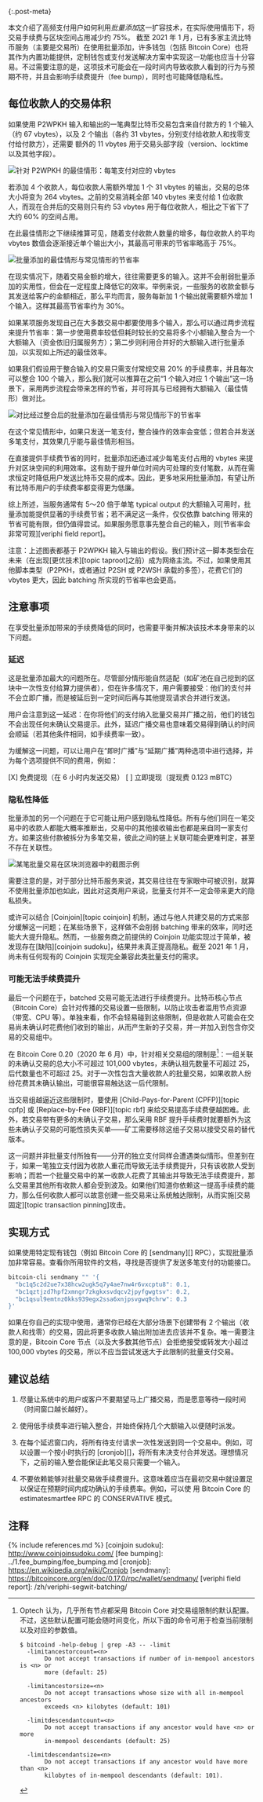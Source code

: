 {:.post-meta}

本文介绍了高频支付用户如何利用*批量添加*这一扩容技术，在实际使用情形下，将交易手续费与区块空间占用减少约 75%。
截至 2021 年 1 月，已有多家主流比特币服务（主要是交易所）在使用批量添加，许多钱包（包括 Bitcoin Core）也将其作为内置功能提供，定制钱包或支付发送解决方案中实现这一功能也应当十分容易。不过需要注意的是，这项技术可能会在一段时间内导致收款人看到的行为与预期不符，并且会影响手续费提升（fee bump），同时也可能降低隐私性。

## 每位收款人的交易体积

如果使用 P2WPKH 输入和输出的一笔典型比特币交易包含来自付款方的 1 个输入（约 67 vbytes），以及 2 个输出（各约 31 vbytes，分别支付给收款人和找零支付给付款方），还需要 额外的 11 vbytes 用于交易头部字段（version、locktime 以及其他字段）。

![针对 P2WPKH 的最佳情形：每笔支付对应的 vbytes](/img/posts/payment-batching/p2wpkh-batching-best-case.png)

若添加 4 个收款人，每位收款人需额外增加 1 个 31 vbytes 的输出，交易的总体大小将变为 264 vbytes。之前的交易消耗全部 140 vbytes 来支付给 1 位收款人，而现在合并后的交易则只有约 53 vbytes 用于每位收款人，相比之下省下了大约 60% 的空间占用。

在此最佳情形之下继续推算可见，随着支付收款人数量的增多，每位收款人的平均 vbytes 数值会逐渐接近单个输出大小，其最高可带来的节省率略高于 75%。

![批量添加的最佳情形与常见情形的节省率](/img/posts/payment-batching/p2wpkh-batching-cases-combined.png)

在现实情况下，随着交易金额的增大，往往需要更多的输入。这并不会削弱批量添加的实用性，但会在一定程度上降低它的效率。举例来说，一些服务的收款金额与其发送给客户的金额相近，那么平均而言，服务每新加 1 个输出就需要额外增加 1 个输入。这样其最高节省率约为 30%。

如果某项服务发现自己在大多数交易中都要使用多个输入，那么可以通过两步流程来提升节省率：第一步使用费率较低但耗时较长的交易将多个小额输入整合为一个大额输入（资金依旧归属服务方）；第二步则利用合并好的大额输入进行批量添加，以实现如上所述的最佳效率。

如果我们假设用于整合输入的交易只需支付常规交易 20% 的手续费率，并且每次可以整合 100 个输入，那么我们就可以推算在之前“1 个输入对应 1 个输出”这一场景下，采用两步流程会带来怎样的节省，并可将其与已经拥有大额输入（最佳情形）做对比。

![对比经过整合后的批量添加在最佳情形与常见情形下的节省率](/img/posts/payment-batching/p2wpkh-batching-after-consolidation.png)

在这个常见情形中，如果只发送一笔支付，整合操作的效率会变低；但若合并发送多笔支付，其效果几乎能与最佳情形相当。

在直接提供手续费节省的同时，批量添加还通过减少每笔支付占用的 vbytes 来提升对区块空间的利用效率。这有助于提升单位时间内可处理的支付笔数，从而在需求恒定时降低用户发送比特币交易的成本。因此，更多地采用批量添加，有望让所有比特币用户的手续费率都变得更为低廉。

综上所述，当服务通常有 5～20 倍于单笔 typical output 的大额输入可用时，批量添加能提供显著的手续费节省；若不满足这一条件，仅仅依靠 batching 带来的节省可能有限，但仍值得尝试。如果服务愿意事先整合自己的输入，则[节省率会非常可观][veriphi field report]。

注意：上述图表都基于 P2WPKH 输入与输出的假设。我们预计这一脚本类型会在未来（在出现[更优技术][topic taproot]之前）成为网络主流。不过，如果使用其他脚本类型（P2PKH，或者通过 P2SH 或 P2WSH 承载的多签），花费它们的 vbytes 更大，因此 batching 所实现的节省率也会更高。

## 注意事项

在享受批量添加带来的手续费降低的同时，也需要平衡并解决该技术本身带来的以下问题。

### 延迟

这是批量添加最大的问题所在。尽管部分情形能自然适配（如矿池在自己挖到的区块中一次性支付给算力提供者），但在许多情况下，用户需要接受：他们的支付并不会立即广播，而是被延后到一定时间后再与其他提现请求合并进行发送。

用户会注意到这一延迟：在你将他们的支付纳入批量交易并广播之前，他们的钱包不会出现任何未确认交易提示。此外，延迟广播交易也意味着交易得到确认的时间会顺延（若其他条件相同，如手续费率一致）。

为缓解这一问题，可以让用户在“即时广播”与“延期广播”两种选项中进行选择，并为每个选项提供不同的费用，例如：

   [X] 免费提现（在 6 小时内发送交易）
   [ ] 立即提现（提现费 0.123 mBTC）

### 隐私性降低

批量添加的另一个问题在于它可能让用户感到隐私性降低。所有与他们同在一笔交易中的收款人都能大概率推断出，交易中的其他接收输出也都是来自同一家支付方。如果这些付款被拆分为多笔交易，彼此之间的链上关联可能会更难判定，甚至不存在关联性。

![某笔批量交易在区块浏览器中的截图示例](/img/posts/payment-batching/batch-screenshot.png)

需要注意的是，对于部分比特币服务来说，其交易往往在专家眼中可被识别，就算不使用批量添加也如此，因此对这类用户来说，批量支付并不一定会带来更大的隐私损失。

或许可以结合 [Coinjoin][topic coinjoin] 机制，通过与他人共建交易的方式来部分缓解这一问题；在某些场景下，这样做不会削弱 batching 带来的效率，同时还能大大提升隐私。然而，一些服务商之前提供的 Coinjoin 功能实现过于简单，被发现存在[缺陷][coinjoin sudoku]，结果并未真正提高隐私。截至 2021 年 1 月，尚未有任何现有的 Coinjoin 实现完全兼容此类批量支付的需求。

### 可能无法手续费提升

最后一个问题在于，batched 交易可能无法进行手续费提升。比特币核心节点（Bitcoin Core）会针对传播的交易设置一些限制，以防止攻击者滥用节点资源（带宽、CPU 等）。单独来看，你不会轻易碰到这些限制，但是收款人可能会在交易尚未确认时花费他们收到的输出，从而产生新的子交易，并一并加入到包含你交易的交易组中。

在 Bitcoin Core 0.20（2020 年 6 月）中，针对相关交易组的限制是[^package-limits]：一组关联的未确认交易的总大小不可超过 101,000 vbytes，未确认祖先数量不可超过 25，后代数量也不可超过 25。对于一次性包含大量收款人的批量交易，如果收款人纷纷花费其未确认输出，可能很容易触达这一后代限制。

当交易组越逼近这些限制时，要使用 [Child-Pays-for-Parent (CPFP)][topic cpfp] 或 [Replace-by-Fee (RBF)][topic rbf] 来给交易提高手续费便越困难。此外，若交易带有更多的未确认子交易，那么采用 RBF 提升手续费时就要额外为这些未确认子交易的可能性损失买单——矿工需要移除这组子交易以接受交易的替代版本。

这一问题并非批量支付所独有——分开的独立支付同样会遭遇类似情形。但差别在于，如果一笔独立支付因为收款人重花而导致无法手续费提升，只有该收款人受到影响；而若一个批量交易中的某一收款人花费了其输出并导致无法手续费提升，那么交易里其他所有收款人都会受到波及。如果他们知道你依赖这一提高手续费的能力，那么任何收款人都可以故意创建一些交易来让系统触达限制，从而实施[交易固定][topic transaction pinning]攻击。

## 实现方式

如果使用特定现有钱包（例如 Bitcoin Core 的 [sendmany][] RPC），实现批量添加非常容易。查看你所用软件的文档，寻找是否提供了发送多笔支付的功能接口。

```bash
bitcoin-cli sendmany "" '{
  "bc1q5c2d2ue7x38hcw2ugk5q7y4ae7nw4r6vxcptu8": 0.1,
  "bc1qztjzd7hpf2xmngr7zkgkxsvdqcv2jpyfgwgtsv": 0.2,
  "bc1qsul9emtnz0kks939egx2ssa6xnjpsvgwq9chrw": 0.3
}'
```

如果在你自己的实现中使用，通常你已经在大部分场景下创建带有 2 个输出（收款人和找零）的交易，因此将更多收款人输出附加进去应该并不复杂。唯一需要注意的是，Bitcoin Core 节点（以及大多数其他节点）会拒绝接受或转发大小超过 100,000 vbytes 的交易，所以不应当尝试发送大于此限制的批量支付交易。

## 建议总结

1. 尽量让系统中的用户或客户不要期望马上广播交易，而是愿意等待一段时间（时间窗口越长越好）。

2.	使用低手续费率进行输入整合，并始终保持几个大额输入以便随时派发。

3.	在每个延迟窗口内，将所有待支付请求一次性发送到同一个交易中。例如，可以设置一个按小时执行的 [cronjob][]，将所有未决支付合并发送。理想情况下，之前的输入整合能保证此笔交易只需要一个输入。

4.	不要依赖能够对批量交易做手续费提升。这意味着应当在最初交易中就设置足以保证在预期时间内成功确认的手续费率。例如，可以使  用 Bitcoin Core 的 estimatesmartfee RPC 的 CONSERVATIVE 模式。

## 注释

[^package-limits]:
    Optech 认为，几乎所有节点都采用 Bitcoin Core 对交易组限制的默认配置。不过，这些默认配置可能会随时间变化，所以下面的命令可用于检查当前限制以及对应的参数值。

    ```text
    $ bitcoind -help-debug | grep -A3 -- -limit
      -limitancestorcount=<n>
           Do not accept transactions if number of in-mempool ancestors is <n> or
           more (default: 25)

      -limitancestorsize=<n>
           Do not accept transactions whose size with all in-mempool ancestors
           exceeds <n> kilobytes (default: 101)

      -limitdescendantcount=<n>
           Do not accept transactions if any ancestor would have <n> or more
           in-mempool descendants (default: 25)

      -limitdescendantsize=<n>
           Do not accept transactions if any ancestor would have more than <n>
           kilobytes of in-mempool descendants (default: 101).
    ```

{% include references.md %}
[coinjoin sudoku]: http://www.coinjoinsudoku.com/
[fee bumping]: ../1.fee_bumping/fee_bumping.md
[cronjob]: https://en.wikipedia.org/wiki/Cronjob
[sendmany]: https://bitcoincore.org/en/doc/0.17.0/rpc/wallet/sendmany/
[veriphi field report]: /zh/veriphi-segwit-batching/
